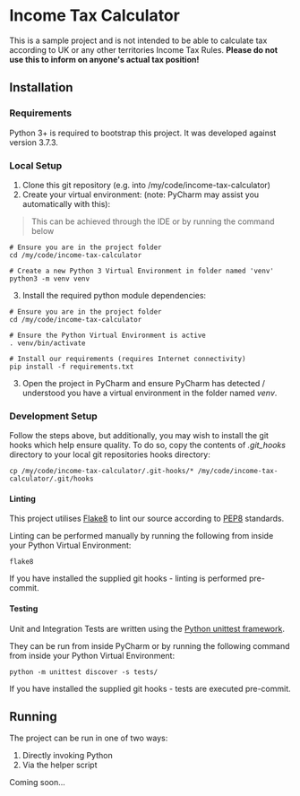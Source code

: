 # Income Tax Calculator

This is a sample project and is not intended to be able to calculate tax according to UK or any other territories Income 
Tax Rules. **Please do not use this to inform on anyone's actual tax position!**

## Installation

### Requirements

Python 3+ is required to bootstrap this project. It was developed against version 3.7.3.

### Local Setup

1. Clone this git repository (e.g. into /my/code/income-tax-calculator)
2. Create your virtual environment: (note: PyCharm may assist you automatically with this):
> This can be achieved through the IDE or by running the command below
 ```
 # Ensure you are in the project folder
 cd /my/code/income-tax-calculator
 
 # Create a new Python 3 Virtual Environment in folder named 'venv'
 python3 -m venv venv
 ```
3. Install the required python module dependencies:
 ```
 # Ensure you are in the project folder
 cd /my/code/income-tax-calculator
 
 # Ensure the Python Virtual Environment is active
 . venv/bin/activate
 
 # Install our requirements (requires Internet connectivity)
 pip install -f requirements.txt
 ```
3. Open the project in PyCharm and ensure PyCharm has detected / understood you have a virtual environment in the folder
 named *venv*.

### Development Setup

Follow the steps above, but additionally, you may wish to install the git hooks which help ensure quality. To
do so, copy the contents of _.git_hooks_ directory to your local git repositories hooks directory:

```
cp /my/code/income-tax-calculator/.git-hooks/* /my/code/income-tax-calculator/.git/hooks
```

#### Linting

This project utilises [Flake8](https://gitlab.com/pycqa/flake8) to lint our source according to 
[PEP8](https://www.python.org/dev/peps/pep-0008/) standards.

Linting can be performed manually by running the following from inside your Python Virtual Environment:
```
flake8
```

If you have installed the supplied git hooks - linting is performed pre-commit.

#### Testing

Unit and Integration Tests are written using the 
[Python unittest framework](https://docs.python.org/3/library/unittest.html).

They can be run from inside PyCharm or by running the following command from inside your Python Virtual Environment:
```
python -m unittest discover -s tests/
```

If you have installed the supplied git hooks - tests are executed pre-commit.

## Running

The project can be run in one of two ways:

1. Directly invoking Python
2. Via the helper script

Coming soon...
